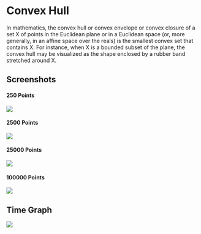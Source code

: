 # Convex Hull

In mathematics, the convex hull or convex envelope or convex closure of a set X of points in the Euclidean plane or in a Euclidean space (or, more generally, in an affine space over the reals) is the smallest convex set that contains X. For instance, when X is a bounded subset of the plane, the convex hull may be visualized as the shape enclosed by a rubber band stretched around X.

## Screenshots

#### 250 Points
<img src='https://i.imgur.com/oFJYBKu.png' />

#### 2500 Points
<img src='https://i.imgur.com/qJA2yBn.png' />

#### 25000 Points
<img src='https://i.imgur.com/BeUx3o1.png' />

#### 100000 Points
<img src='https://i.imgur.com/tgjeVkx.png' />

## Time Graph
<img src='https://i.imgur.com/gjmBCZQ.png' />
